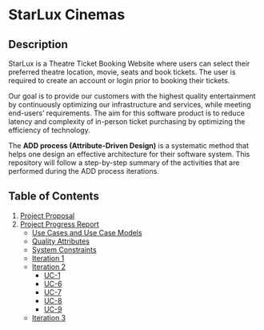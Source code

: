 # StarLux Cinemas

## Description

StarLux is a Theatre Ticket Booking Website where users can select their preferred theatre location, movie, seats and book tickets. The user is required to create an account or login prior to booking their tickets. 

Our goal is to provide our customers with the highest quality entertainment by continuously optimizing our infrastructure and services, while meeting end-users’ requirements. The aim for this software product is to reduce latency and complexity of in-person ticket purchasing by optimizing the efficiency of technology.

The <b>ADD process (Attribute-Driven Design)</b> is a systematic method that helps one design an effective architecture for their software system. This repository will follow a step-by-step summary of the activities that are performed during the ADD process iterations. 

## Table of Contents

1. [Project Proposal](https://github.com/rutvishah859/Software-Design-Final-Project/blob/main/Project%20Proposal.pdf)
2. [Project Progress Report](https://github.com/rutvishah859/Software-Design-Final-Project/tree/main/Project%20Progress%20Report)
     * [Use Cases and Use Case Models](https://github.com/rutvishah859/Software-Design-Final-Project/blob/main/Project%20Progress%20Report/Use%20Cases%20and%20Use%20Case%20Models.pdf)
     * [Quality Attributes](https://github.com/rutvishah859/Software-Design-Final-Project/blob/main/Project%20Progress%20Report/Quality%20Attributes.pdf)
     * [System Constraints](https://github.com/rutvishah859/Software-Design-Final-Project/blob/main/Project%20Progress%20Report/System%20Constraints.pdf)
     * [Iteration 1](https://github.com/rutvishah859/Software-Design-Final-Project/blob/main/Project%20Progress%20Report/Iteration%201/iteration_1.md)
     * [Iteration 2](https://github.com/rutvishah859/Software-Design-Final-Project/blob/main/Project%20Progress%20Report/Iteration%202/iteration_2.md)
          * [UC-1](https://github.com/rutvishah859/Software-Design-Final-Project/blob/main/Project%20Progress%20Report/Iteration%202/UC-1%20Sequence%20Diagram/UC-1_sequence_diagram.md)
          * [UC-6](https://github.com/rutvishah859/Software-Design-Final-Project/blob/main/Project%20Progress%20Report/Iteration%202/UC-6%20Sequence%20Diagram/UC-6_sequence_diagram.md)
          * [UC-7](https://github.com/rutvishah859/Software-Design-Final-Project/blob/main/Project%20Progress%20Report/Iteration%202/UC-7%20Sequence%20Diagram/UC-7_sequence_diagram.md)
          * [UC-8](https://github.com/rutvishah859/Software-Design-Final-Project/blob/main/Project%20Progress%20Report/Iteration%202/UC-8%20Sequence%20Diagram/UC-8_sequence_diagram.md)
          * [UC-9](https://github.com/rutvishah859/Software-Design-Final-Project/blob/main/Project%20Progress%20Report/Iteration%202/UC-9%20Sequence%20Diagram/UC-9_sequence_diagram.md)
     * [Iteration 3](https://github.com/rutvishah859/Software-Design-Final-Project/blob/main/Project%20Progress%20Report/Iteration%203/iteration_3.md)
